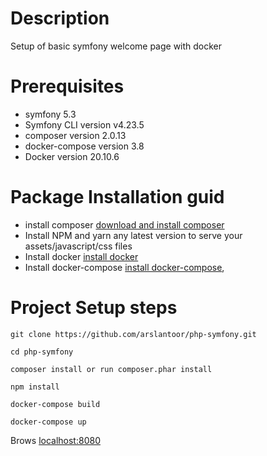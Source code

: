 # Description
Setup of basic symfony welcome page  with docker
# Prerequisites
* symfony 5.3
* Symfony CLI version v4.23.5
* composer version 2.0.13
* docker-compose version 3.8
* Docker version 20.10.6

# Package Installation guid
* install composer <a href="https://getcomposer.org/download/">download and install composer</a>
* Install NPM and yarn any latest version to serve your assets/javascript/css files
* Install docker <a href="https://docs.docker.com/engine/install/ubuntu/">install docker</a>
* Install docker-compose <a href="https://docs.docker.com/compose/install/">install docker-compose</a>,</li>
# Project Setup steps

```git clone
git clone https://github.com/arslantoor/php-symfony.git
```
```
cd php-symfony
```


```
composer install or run composer.phar install
```

```
npm install
```
```
docker-compose build
```

```
docker-compose up
```

Brows <a href="http://localhost:8080">localhost:8080<a>